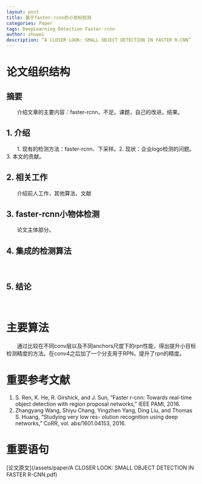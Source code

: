 ```yaml
---
layout: post
title: 基于faster-rcnn的小目标检测
categories: Paper
tags: DeepLearning Detection Faster-rcnn
author: zhuwei
description: “A CLOSER LOOK: SMALL OBJECT DETECTION IN FASTER R-CNN”
---
```

# 论文组织结构       
## 摘要       
&emsp;&emsp;介绍文章的主要内容：faster-rcnn，不足。课题，自己的改进，结果。		
## 1. 介绍		
&emsp;&emsp;1. 现有的检测方法：faster-rcnn、下采样。2. 现状：企业logo检测的问题。 3. 本文的贡献。	 	
## 2. 相关工作		
&emsp;&emsp;介绍前人工作，其他算法、文献		
## 3. faster-rcnn小物体检测		
&emsp;&emsp;论文主体部分。		
##  4. 集成的检测算法		
&emsp;&emsp;
## 5. 结论		
&emsp;&emsp;
# 主要算法		
&emsp;&emsp;通过比较在不同conv层以及不同anchors尺度下的rpn性能，得出提升小目标检测精度的方法。在conv4之后加了一个分支用于RPN，提升了rpn的精度。
# 重要参考文献		
1. S. Ren, K. He, R. Girshick, and J. Sun, “Faster r-cnn:
Towards real-time object detection with region proposal
networks,” IEEE PAMI, 2016.		
2. Zhangyang Wang, Shiyu Chang, Yingzhen Yang, Ding
Liu, and Thomas S. Huang, “Studying very low res-
olution recognition using deep networks,” CoRR, vol.
abs/1601.04153, 2016.		

# 重要语句		


[论文原文](/assets/paper/A CLOSER LOOK: SMALL OBJECT DETECTION IN FASTER R-CNN.pdf)